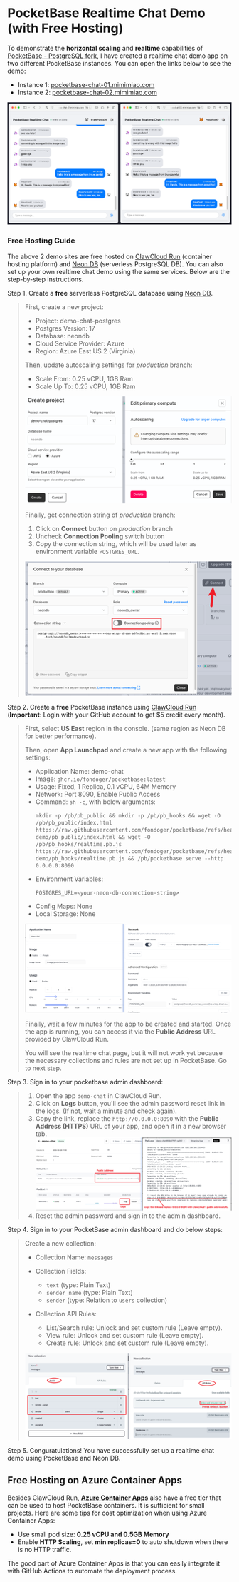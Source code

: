 # PocketBase Realtime Chat Demo (with Free Hosting)

To demonstrate the **horizontal scaling** and **realtime** capabilities of [PocketBase - PostgreSQL fork](http://github.com/fondoger/postgres), I have created a realtime chat demo app on two different PocketBase instances. You can open the links below to see the demo:

- Instance 1: [pocketbase-chat-01.mimimiao.com](https://pocketbase-chat-01.mimimiao.com/)
- Instance 2: [pocketbase-chat-02.mimimiao.com](https://pocketbase-chat-02.mimimiao.com/)

![screenshot](./tutorial/chat-page-demo.png)

### Free Hosting Guide

The above 2 demo sites are free hosted on [ClawCloud Run](https://runclawcloud.sjv.io/Xmovza) (container hosting platform) and [Neon DB](https://neon.tech/) (serverless PostgreSQL DB). You can also set up your own realtime chat demo using the same services. Below are the step-by-step instructions.

Step 1. Create a **free** serverless PostgreSQL database using [Neon DB](https://neon.tech/).

> First, create a new project:
>
> - Project: demo-chat-postgres
> - Postgres Version: 17
> - Database: neondb
> - Cloud Service Provider: Azure
> - Region: Azure East US 2 (Virginia)
>
> Then, update autoscaling settings for _production_ branch:
>
> - Scale From: 0.25 vCPU, 1GB Ram
> - Scale Up To: 0.25 vCPU, 1GB Ram
>
> ![Neon DB Settings](./tutorial/neondb-setup-1.png)
>
> Finally, get connection string of _production_ branch:
>
> 1.  Click on **Connect** button on _production_ branch
> 2.  Uncheck **Connection Pooling** switch button
> 3.  Copy the connection string, which will be used later as environment variable `POSTGRES_URL`.
>
> ![Neon DB Settings](./tutorial/neondb-setup-2.png)

Step 2. Create a **free** PocketBase instance using [ClawCloud Run](https://runclawcloud.sjv.io/Xmovza) (**Important**: Login with your GitHub account to get $5 credit every month).

> First, select **US East** region in the console. (same region as Neon DB for better performance).
>
> Then, open **App Launchpad** and create a new app with the following settings:
>
> - Application Name: demo-chat
> - Image: `ghcr.io/fondoger/pocketbase:latest`
> - Usage: Fixed, 1 Replica, 0.1 vCPU, 64M Memory
> - Network: Port 8090, Enable Public Access
> - Command: `sh -c`, with below arguments:
>   ```
>   mkdir -p /pb/pb_public && mkdir -p /pb/pb_hooks && wget -O /pb/pb_public/index.html https://raw.githubusercontent.com/fondoger/pocketbase/refs/heads/realtime-demo/pb_public/index.html && wget -O /pb/pb_hooks/realtime.pb.js https://raw.githubusercontent.com/fondoger/pocketbase/refs/heads/realtime-demo/pb_hooks/realtime.pb.js && /pb/pocketbase serve --http 0.0.0.0:8090
>   ```
> - Environment Variables:
>   ```
>   POSTGRES_URL=<your-neon-db-connection-string>
>   ```
> - Config Maps: None
> - Local Storage: None
>
> ![Claw Cloud Setup](./tutorial/claw-cloud-setup-1.png)
>
> Finally, wait a few minutes for the app to be created and started.
> Once the app is running, you can access it via the **Public Address** URL provided by ClawCloud Run.
>
> You will see the realtime chat page, but it will not work yet because the necessary collections and rules are not set up in PocketBase. Go to next step.

Step 3. Sign in to your pocketbase admin dashboard:

> 1.  Open the app `demo-chat` in ClawCloud Run.
> 2.  Click on **Logs** button, you'll see the admin password reset link in the logs. (If not, wait a minute and check again).
> 3.  Copy the link, replace the `http://0.0.0.0:8090` with the **Public Address (HTTPS)** URL of your app, and open it in a new browser tab.
>     ![Claw Cloud Setup](./tutorial/claw-cloud-setup-2.png)
> 4.  Reset the admin password and sign in to the admin dashboard.

Step 4. Sign in to your PocketBase admin dashboard and do below steps:

> Create a new collection:
>
> - Collection Name: `messages`
> - Collection Fields:
>   - `text` (type: Plain Text)
>   - `sender_name` (type: Plain Text)
>   - `sender` (type: Relation to `users` collection)
> - Collection API Rules:
>
>   - List/Search rule: Unlock and set custom rule (Leave empty).
>   - View rule: Unlock and set custom rule (Leave empty).
>   - Create rule: Unlock and set custom rule (Leave empty).
>
> ![PocketBase Collection Setup](./tutorial/pocketbase-admin-setup.png)

Step 5. Conguratulations! You have successfully set up a realtime chat demo using PocketBase and Neon DB.

## Free Hosting on Azure Container Apps

Besides ClawCloud Run, [**Azure Container Apps**](https://azure.microsoft.com/en-us/products/container-apps) also have a free tier that can be used to host PocketBase containers. It is sufficient for small projects. Here are some tips for cost optimization when using Azure Container Apps:

- Use small pod size: **0.25 vCPU and 0.5GB Memory**
- Enable **HTTP Scaling**, set **min replicas=0** to auto shutdown when there is no HTTP traffic.

The good part of Azure Container Apps is that you can easily integrate it with GitHub Actions to automate the deployment process.
